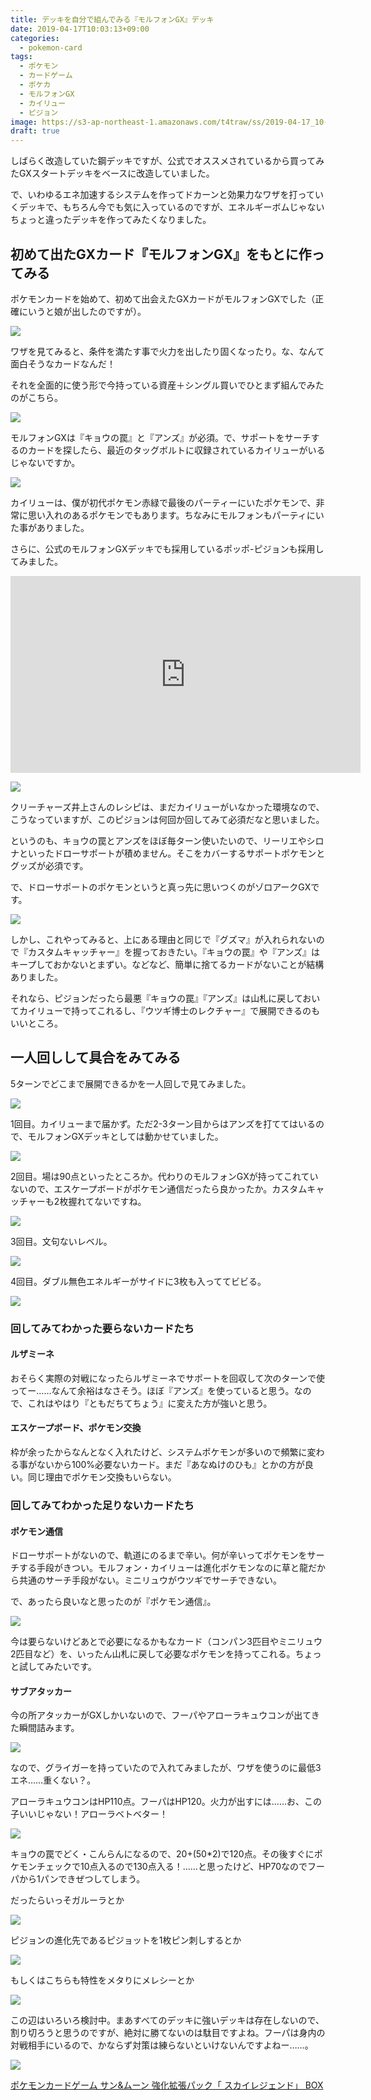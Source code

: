 ```yaml
---
title: デッキを自分で組んでみる『モルフォンGX』デッキ
date: 2019-04-17T10:03:13+09:00
categories:
  - pokemon-card
tags:
  - ポケモン
  - カードゲーム
  - ポケカ
  - モルフォンGX
  - カイリュー
  - ピジョン
image: https://s3-ap-northeast-1.amazonaws.com/t4traw/ss/2019-04-17_10-05-49.png
draft: true
---
```

しばらく改造していた鋼デッキですが、公式でオススメされているから買ってみたGXスタートデッキをベースに改造していました。

で、いわゆるエネ加速するシステムを作ってドカーンと効果力なワザを打っていくデッキで、もちろん今でも気に入っているのですが、エネルギーボムじゃないちょっと違ったデッキを作ってみたくなりました。

<!--more-->

## 初めて出たGXカード『モルフォンGX』をもとに作ってみる

ポケモンカードを始めて、初めて出会えたGXカードがモルフォンGXでした（正確にいうと娘が出したのですが）。

<img src="https://www.pokemon-card.com/assets/images/card_images/large/SM9a/036147_P_MORUFONGX.jpg" class="tcg-card">

ワザを見てみると、条件を満たす事で火力を出したり固くなったり。な、なんて面白そうなカードなんだ！

それを全面的に使う形で今持っている資産＋シングル買いでひとまず組んでみたのがこちら。

![](https://www.pokemon-card.com/deck/deckView.php/deckID/2XpMMy-Xd4IRJ-2ypM3R.png)

モルフォンGXは『キョウの罠』と『アンズ』が必須。で、サポートをサーチするのカードを探したら、最近のタッグボルトに収録されているカイリューがいるじゃないですか。

<img src="https://www.pokemon-card.com/assets/images/card_images/large/SM9/036009_P_KAIRYU.jpg" class="tcg-card">

カイリューは、僕が初代ポケモン赤緑で最後のパーティーにいたポケモンで、非常に思い入れのあるポケモンでもあります。ちなみにモルフォンもパーティにいた事がありました。

さらに、公式のモルフォンGXデッキでも採用しているポッポ-ピジョンも採用してみました。

<iframe width="560" height="315" src="https://www.youtube.com/embed/_DwEE700oCk" frameborder="0" allow="accelerometer; autoplay; encrypted-media; gyroscope; picture-in-picture" allowfullscreen></iframe>

![](https://s3-ap-northeast-1.amazonaws.com/t4traw/ss/2019-04-17_12-36-46.png)

クリーチャーズ井上さんのレシピは、まだカイリューがいなかった環境なので、こうなっていますが、このピジョンは何回か回してみて必須だなと思いました。

というのも、キョウの罠とアンズをほぼ毎ターン使いたいので、リーリエやシロナといったドローサポートが積めません。そこをカバーするサポートポケモンとグッズが必須です。

で、ドローサポートのポケモンというと真っ先に思いつくのがゾロアークGXです。

<img src="https://www.pokemon-card.com/assets/images/card_images/large/SM3p/034050_P_ZOROAKUGX.jpg" class="tcg-card">

しかし、これやってみると、上にある理由と同じで『グズマ』が入れられないので『カスタムキャッチャー』を握っておきたい。『キョウの罠』や『アンズ』はキープしておかないとまずい。などなど、簡単に捨てるカードがないことが結構ありました。

それなら、ピジョンだったら最悪『キョウの罠』『アンズ』は山札に戻しておいてカイリューで持ってこれるし、『ウツギ博士のレクチャー』で展開できるのもいいところ。

## 一人回しして具合をみてみる

5ターンでどこまで展開できるかを一人回しで見てみました。

![](https://s3-ap-northeast-1.amazonaws.com/t4traw/ss/2019-04-17_10-31-24.png)

1回目。カイリューまで届かず。ただ2-3ターン目からはアンズを打ててはいるので、モルフォンGXデッキとしては動かせていました。

![](https://s3-ap-northeast-1.amazonaws.com/t4traw/ss/2019-04-17_10-41-37.png)

2回目。場は90点といったところか。代わりのモルフォンGXが持ってこれていないので、エスケープボードがポケモン通信だったら良かったか。カスタムキャッチャーも2枚握れてないですね。

![](https://s3-ap-northeast-1.amazonaws.com/t4traw/ss/2019-04-17_10-44-52.png)

3回目。文句ないレベル。

![](https://s3-ap-northeast-1.amazonaws.com/t4traw/ss/2019-04-17_12-39-16.png)

4回目。ダブル無色エネルギーがサイドに3枚も入っててビビる。

![](https://s3-ap-northeast-1.amazonaws.com/t4traw/ss/2019-04-17_12-39-39.png)

### 回してみてわかった要らないカードたち

#### ルザミーネ

おそらく実際の対戦になったらルザミーネでサポートを回収して次のターンで使ってー……なんて余裕はなさそう。ほぼ『アンズ』を使っていると思う。なので、これはやはり『ともだちてちょう』に変えた方が強いと思う。

#### エスケープボード、ポケモン交換

枠が余ったからなんとなく入れたけど、システムポケモンが多いので頻繁に変わる事がないから100%必要ないカード。まだ『あなぬけのひも』とかの方が良い。同じ理由でポケモン交換もいらない。

### 回してみてわかった足りないカードたち

#### ポケモン通信

ドローサポートがないので、軌道にのるまで辛い。何が辛いってポケモンをサーチする手段がきつい。モルフォン・カイリューは進化ポケモンなのに草と龍だから共通のサーチ手段がない。ミニリュウがウツギでサーチできない。

で、あったら良いなと思ったのが『ポケモン通信』。

<img src="https://www.pokemon-card.com/assets/images/card_images/large/SM9/036026_T_POKEMONTSUUSHIN.jpg" class="tcg-card">

今は要らないけどあとで必要になるかもなカード（コンパン3匹目やミニリュウ2匹目など）を、いったん山札に戻して必要なポケモンを持ってこれる。ちょっと試してみたいです。

#### サブアタッカー

今の所アタッカーがGXしかいないので、フーパやアローラキュウコンが出てきた瞬間詰みます。

<img src="https://www.pokemon-card.com/assets/images/card_images/large/SM8b/035534_P_FUPA.jpg" class="tcg-card">

なので、グライガーを持っていたので入れてみましたが、ワザを使うのに最低3エネ……重くない？。

アローラキュウコンはHP110点。フーパはHP120。火力が出すには……お、この子いいじゃない！アローラベトベター！

<img src="https://www.pokemon-card.com/assets/images/card_images/large/SM8a/035417_P_ARORABETOBETA.jpg" class="tcg-card">

キョウの罠でどく・こんらんになるので、20+(50*2)で120点。その後すぐにポケモンチェックで10点入るので130点入る！……と思ったけど、HP70なのでフーパから1パンできぜつしてしまう。

だったらいっそガルーラとか

<img src="https://www.pokemon-card.com/assets/images/card_images/large/SM9/036018_P_GARURA.jpg" class="tcg-card">

ピジョンの進化先であるピジョットを1枚ピン刺しするとか

<img src="https://www.pokemon-card.com/assets/images/card_images/large/SM9/036014_P_PIJOTTO.jpg" class="tcg-card">

もしくはこちらも特性をメタりにメレシーとか

<img src="https://www.pokemon-card.com/assets/images/card_images/large/SM7b/035269_P_MERESHI.jpg" class="tcg-card">

この辺はいろいろ検討中。まあすべてのデッキに強いデッキは存在しないので、割り切ろうと思うのですが、絶対に勝てないのは駄目ですよね。フーパは身内の対戦相手にいるので、かならず対策は練らないといけないんですよねー……。

<div class="amazfy">
<a href="https://www.amazon.co.jp/dp/B07KYLSD63?tag=t4traw-22">
<img src="https://ws-fe.amazon-adsystem.com/widgets/q?_encoding=UTF8&ASIN=B07KYLSD63&Format=_SL250_&ID=AsinImage&MarketPlace=JP&ServiceVersion=20070822&WS=1&tag=t4traw-22&language=ja_JP">
<p>ポケモンカードゲーム サン&ムーン 強化拡張パック「 スカイレジェンド」 BOX</p>
</a>
</div>